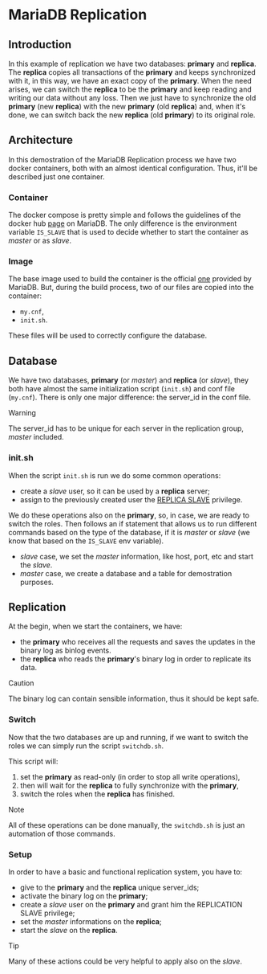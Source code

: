 
# MariaDB Replication

## Introduction

In this example of replication we have two databases: **primary** and **replica**.
The **replica** copies all transactions of the **primary** and keeps synchronized with it, in this way, we have an exact copy of the **primary**.
When the need arises, we can switch the **replica** to be the **primary** and keep reading and writing our data without any loss.
Then we just have to synchronize the old **primary** (new **replica**) with the new **primary** (old **replica**) and, when it's done, we can switch back the new **replica** (old **primary**) to its original role.

## Architecture

In this demostration of the MariaDB Replication process we have two docker containers, both with an almost identical configuration. Thus, it'll be described just one container.

### Container

The docker compose is pretty simple and follows the guidelines of the docker hub [page](https://hub.docker.com/_/mariadb) on MariaDB.
The only difference is the environment variable `IS_SLAVE` that is used to decide whether to start the container as *master* or as *slave*.

### Image

The base image used to build the container is the official [one](https://hub.docker.com/_/mariadb) provided by MariaDB.
But, during the build process, two of our files are copied into the container:
- `my.cnf`,
- `init.sh`.

These files will be used to correctly configure the database.

## Database

We have two databases, **primary** (or *master*) and **replica** (or *slave*), they both have almost the same initialization script (`init.sh`) and conf file (`my.cnf`).
There is only one major difference: the server_id in the conf file.

> [!WARNING]
> The server_id has to be unique for each server in the replication group, *master* included.

### init.sh

When the script `init.sh` is run we do some common operations:
- create a *slave* user, so it can be used by a **replica** server;
- assign to the previously created user the [REPLICA SLAVE](https://dev.mysql.com/doc/refman/8.0/en/privileges-provided.html#priv_replication-slave) privilege.

We do these operations also on the **primary**, so, in case, we are ready to switch the roles.
Then follows an if statement that allows us to run different commands based on the type of the database, if it is *master* or *slave* (we know that based on the `IS_SLAVE` env variable).
- *slave* case, we set the *master* information, like host, port, etc and start the *slave*.
- *master* case, we create a database and a table for demostration purposes.

## Replication

At the begin, when we start the containers, we have:
- the **primary** who receives all the requests and saves the updates in the binary log as binlog events.
- the **replica** who reads the **primary**'s binary log in order to replicate its data.

> [!CAUTION]
> The binary log can contain sensible information, thus it should be kept safe.

### Switch

Now that the two databases are up and running, if we want to switch the roles we can simply run the script `switchdb.sh`.

This script will:
1. set the **primary** as read-only (in order to stop all write operations),
2. then will wait for the **replica** to fully synchronize with the **primary**,
3. switch the roles when the **replica** has finished.

> [!NOTE]
> All of these operations can be done manually, the `switchdb.sh` is just an automation of those commands.

### Setup

In order to have a basic and functional replication system, you have to:
- give to the **primary** and the **replica** unique server_ids;
- activate the binary log on the **primary**;
- create a *slave* user on the **primary** and grant him the REPLICATION SLAVE privilege;
- set the *master* informations on the **replica**;
- start the *slave* on the **replica**.

> [!TIP]
> Many of these actions could be very helpful to apply also on the *slave*.


